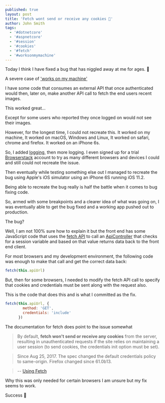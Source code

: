 ```yaml
---
published: true
layout: post
title: 'Fetch wont send or receive any cookies 🍪'
author: John Smith
tags:
  - '#dotnetcore'
  - '#aspnetcore'
  - '#session'
  - '#cookies'
  - '#fetch'
  - '#worksonmymachine'
---
```


Today I think I have fixed a bug that has niggled away at me for ages. 🍪

A severe case of  ['works on my machine'](https://blog.codinghorror.com/the-works-on-my-machine-certification-program/)

I have some code that consumes an external API that once authenticated would then, later on, make another API call to fetch the end users recent images.

This worked great...

Except for some users who reported they once logged on would not see their images.

However, for the longest time, I could not recreate this. It worked on my machine, It worked on macOS, Windows and Linux, It worked on safari, chrome and firefox. It worked on an iPhone 6s.

So, I added [logging](https://github.com/serilog/serilog-aspnetcore), then more logging. I even signed up for a trial [Browserstack](https://www.browserstack.com/) account to try as many different browsers and devices I could and still could not recreate the issue.

Then eventually while testing something else out I managed to recreate the bug using Apple's iOS simulator using an iPhone 6S running iOS 11.2.

Being able to recreate the bug really is half the battle when it comes to bug fixing code.

So, armed with some breakpoints and a clearer idea of what was going on, I was eventually able to get the bug fixed and a working app pushed out to production.

The bug?

Well, I am not 100% sure how to explain it but the front end has some JavaScript code that uses the [fetch API](https://developer.mozilla.org/en-US/docs/Web/API/Fetch_API) to call an [ApiController](https://docs.microsoft.com/en-us/aspnet/core/web-api/?view=aspnetcore-2.2) that checks for a session variable and based on that value returns data back to the front end client.

For most browsers and my development environment, the following code was enough to make that call and get the correct data back:

```javascript
fetch(this.apiUrl)
```
But, then for some browsers, I needed to modify the fetch API call to specify that cookies and credentials must be sent along with the request also.

This is the code that does this and is what I committed as the fix.

```javascript
fetch(this.apiUrl, {
        method: 'GET',
        credentials: 'include'
      })
```

The documentation for fetch does point to the issue somewhat


> By default, **fetch won't send or receive any cookies** from the server, resulting in unauthenticated requests if the site relies on maintaining a user session (to send cookies, the credentials init option must be set).

> Since Aug 25, 2017. The spec changed the default credentials policy to same-origin. Firefox changed since 61.0b13.

> -- [Using Fetch](https://developer.mozilla.org/en-US/docs/Web/API/Fetch_API/Using_Fetch)

Why this was only needed for certain browsers I am unsure but my fix seems to work.


Success 🎉
